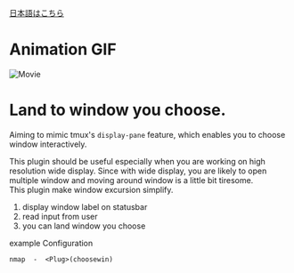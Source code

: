 [日本語はこちら](https://github.com/t9md/vim-choosewin/blob/master/README-JP.md)

# Animation GIF

![Movie](http://gifzo.net/mXm67lz4NI.gif)

# Land to window you choose.
Aiming to mimic tmux's `display-pane` feature, which enables you to choose window interactively.

This plugin should be useful especially when you are working on high
resolution wide display.
Since with wide display, you are likely to open multiple window and moving around window is a little bit tiresome.  
This plugin make window excursion simplify.

  1. display window label on statusbar
  2. read input from user
  3. you can land window you choose

example Configuration
```Vim
nmap  -  <Plug>(choosewin)
```
